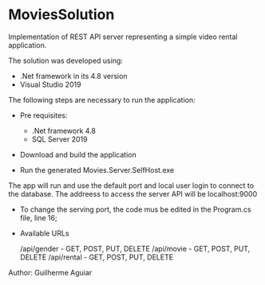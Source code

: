 # MoviesSolution

Implementation of REST API server representing a simple video rental application. 

The solution was developed using:
  - .Net framework in its 4.8 version
  - Visual Studio 2019

The following steps are necessary to run the application: 
  - Pre requisites:    
    - .Net framework 4.8
    - SQL Server 2019
  
  - Download and build the application
  - Run the generated Movies.Server.SelfHost.exe  

The app will run and use the default port and local user login to connect to the database.
The addreess to access the server API will be localhost:9000
  - To change the serving port, the code mus be edited in the Program.cs file, line 16;

- Available URLs

    /api/gender - GET, POST, PUT, DELETE
    /api/movie - GET, POST, PUT, DELETE
    /api/rental - GET, POST, PUT, DELETE
  

Author: Guilherme Aguiar
